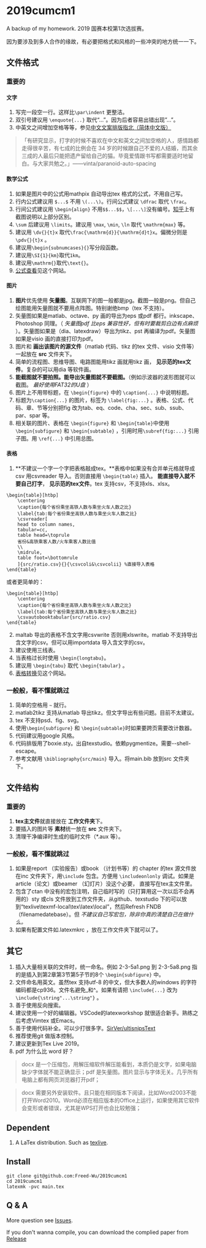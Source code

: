2019cumcm1
==========

A backup of my homework. 2019 国赛本校第1次选拔赛。

因为要涉及到多人合作的缘故，有必要把格式和风格的一些冲突的地方统一一下。

文件格式
--------

### 重要的

#### 文字

1.  写完一段空一行。这样比`\par\indent` 更整洁。
2.  双引号建议用 `\enquote{...}` 取代“...”。因为后者容易出错出现”...”。
3.  中英文之间增加空格等等，参见[中文文案排版指北（简体中文版）]

> 「有研究显示，打字的时候不喜欢在中文和英文之间加空格的人，感情路都走得很辛苦，有七成的比例会在 34 岁的时候跟自己不爱的人结婚，而其余三成的人最后只能把遗产留给自己的猫。毕竟爱情跟书写都需要适时地留白。与大家共勉之。」——vinta/paranoid-auto-spacing

#### 数学公式

1.  如果是图片中的公式用mathpix 自动导出tex 格式的公式，不用自己写。
2.  行内公式建议用 `$...$` 不用 `\(...\)`。行间公式建议 `\dfrac` 取代 `\frac`。
3.  行间公式建议用 `\begin{align}` 不用`$$...$$`，`\[...\]`没有编号。[知乎]上有截图说明以上部分区别。
4.  `\sum` 后建议用 `\limits`。建议用 `\max`, `\min`, `\ln` 取代 `\mathrm{max}` 等。
5.  建议用 `\dv{}{t}x` 取代`\frac{\mathrm{d}}{\mathrm{d}t}x`。偏微分则是 `\pdv{}{t}x` 。
6.  建议用`\begin{subnumcases}{}`写分段函数。
7.  建议用`\SI{1}{km}`取代`1km`。
8.  建议用`\mathrm{}`取代`\text{}`。
9.  [公式查看]见这个网站。

#### 图片

1.  **图片**优先使用 **矢量图**。互联网下的图一般都是jpg。截图一般是png。但自己绘图能用矢量图就不要用点阵图。特别谢绝bmp（tex 不支持）。
2.  矢量图如果是matlab、octave、py 画的导出为eps 或pdf 都行。inkscape、Photoshop 同理。（ *矢量图pdf 比eps 兼容性好，但有时要裁剪白边有点麻烦* ）。矢量图如果是（dia、latexdraw）导出为tikz、pst 再编译为pdf。矢量图如果是visio 画的直接打印为pdf。
3.  图片和 **画出该图片的源文件**（matlab 代码、tikz 的tex 文件、visio 文件等）一起放在 **src** 文件夹下。
4.  简单的流程图、思维导图、电路图能用tikz 画就用tikz 画， **见示范的tex文件**。复杂的可以用dia 等软件画。
5.  **能截图就不要拍照。能导出矢量图就不要截图。**（例如示波器的波形图就可以截图。 *最好使用FAT32的U盘* ）
6.  图片上不用带标题，在 `\begin{figure}` 中的 `\caption{...}` 中说明标题。
7.  标题为`\caption{...}` 的图片，标签为 `\label{fig:...}` 。表格、公式、代码、章、节等分别把fig 改为tab、eq、code、cha、sec、sub、ssub、par、spar 等。
8.  相关联的图片、表格在 `\begin{figure}` 和 `\begin{table}`中使用 `\begin{subfigure}` 和 `\begin{subtable}` ，引用时用`\subref{fig:...}` 引用子图。用 `\ref{...}` 中引用总图。

#### 表格

1.  **不建议一个字一个字把表格敲成tex。**表格中如果没有合并单元格就导成csv 用csvreader 导入。否则直接用 `\begin{table}` 插入。 **能直接导入就不要自己打字**， **见示范的tex文件**。tex 支持csv，不支持xls、xlsx。

``` {.tex}
\begin{table}[htbp]
    \centering
    \caption{每个省份乘坐高铁人数与乘坐火车人数之比}
    \label{tab:每个省份乘坐高铁人数与乘坐火车人数之比}
    \csvreader[
    head to column names,
    tabular=cc,
    table head=\toprule
    省份&高铁乘客人数/火车乘客人数比值
    \\
    \midrule,
    table foot=\bottomrule
    ]{src/ratio.csv}{}{\csvcoli&\csvcolii} %直接导入表格
\end{table}
```

或者更简单的：

``` {.tex}
\begin{table}[htbp]
    \centering
    \caption{每个省份乘坐高铁人数与乘坐火车人数之比}
    \label{tab:每个省份乘坐高铁人数与乘坐火车人数之比}
    \csvautobooktabular{src/ratio.csv}
\end{table}
```

2.  maltab 导出的表格不含文字用csvwrite 否则用xlswrite。matlab 不支持导出含文字的csv。但可以用importdata 导入含文字的csv。
3.  建议使用三线表。
4.  当表格过长时使用 `\begin{longtabu}`。
5.  建议用 `\begin{tabu}` 取代 `\begin{tabular}` 。
6.  [表格转换]见这个网站。

### 一般般，看不懂就跳过

1.  简单的空格用 `~` 就行。
2.  matlab2tikz 支持从matlab 导出tikz。但文字导出有些问题。目前不太建议。
3.  tex 不支持psd、fig、svg。
4.  使用`\begin{subfigure}` 和 `\begin{subtable}`时如果要跨页需要改计数器。
5.  代码建议用google 风格。
6.  代码排版用了boxie.sty。出自texstudio。依赖pygmentize。需要--shell-escape。
7.  参考文献用 `\bibliography{src/main}` 导入。将main.bib 放到src 文件夹下。

文件结构
--------

### 重要的

1.  **tex主文件**就直接放在 **工作文件夹**下。
2.  要插入的图片等 **素材**统一放在 **src** 文件夹下。
3.  清理干净编译时生成的临时文件（\*.aux 等）。

### 一般般，看不懂就跳过

1.  如果是report （实验报告）或book （计划书等）的 chapter 的tex 源文件放在inc 文件夹下，用`\include` 包含。方便用 `\includeonlonly` 调试。如果是 article（论文）或beamer （幻灯片）没这个必要， 直接写在tex主文件里。
2.  包含了ctan 中没有的宏包注明，自己临时写的（只打算用这一次以后不会再用的）sty 或cls 文件放到工作文件夹，从github、texstudio 下的可以放到“texlive\texmf-local\tex\latex\local”，然后Refresh FNDB（filenamedatebase）。但 *不建议自己写宏包，除非你真的清楚自己在做什么。*
3.  如果有配置文件如.latexmkrc ，放在工作文件夹下就可以了。

其它
----

1.  插入大量相关联的文件时，统一命名。例如 2-3-5a1.png 到 2-3-5a8.png 指的是插入到第2章第3节第5子节的8个 `\begin{subfigure}` 中。
2.  文件命名用英文。虽然tex 支持utf-8 的中文，但大多数人的windows 的字符编码都是cp936。文件名避免\_和\^。如果有请把 `\include{...}` 改为`\include{\string"...\string"}` 。
3.  善于使用反向搜索。
4.  建议使用一个好的编辑器。VSCode的latexworkshop 就很适合新手。熟练之后考虑Vimtex 或Emacs。
5.  善于使用代码补全。可以少打很多字。[SirVer/ultisnipsText]
6.  推荐使用git 做版本控制。
7.  建议更新到Tex Live 2019。
8.  pdf 为什么比 word 好？

> docx 是一个压缩包，用解压缩软件解压能看到，本质仍是文字，如果电脑缺少字体就不能正确显示；pdf 是矢量图。图片显示与字体无关。几乎所有电脑上都有网页浏览器打开pdf；

> docx 需要另外安装软件。且只能在相同版本下阅读，比如Word2003不能打开Word2010。Word必须在相应版本的Office上运行，如果使用其它软件会变形或者错误，尤其是WPS打开也会比较勉强；

Dependent
---------

1.  A LaTex distribution. Such as [texlive].

Install
-------

``` {.zsh}
git clone git@github.com:Freed-Wu/2019cumcm1
cd 2019cumcm1
latexmk -pvc main.tex
```

Q & A
-----

More question see [Issues].

If you don't wanna compile, you can download the complied paper from
[Release]

  [texlive]: https://github.com/TeX-Live/texlive-source
  [Issues]: https://github.com/Freed-Wu/2019cumcm1/issues
  [Release]: https://github.com/Freed-Wu/2019cumcm1/releases/
  [中文文案排版指北（简体中文版）]: https://github.com/mzlogin/chinese-copywriting-guidelines
  [知乎]: https://www.zhihu.com/question/27589739
  [公式查看]: http://latex.91maths.com/
  [表格转换]: http://www.url.com
  [SirVer/ultisnipsText]: https://github.com/SirVer/ultisnips
